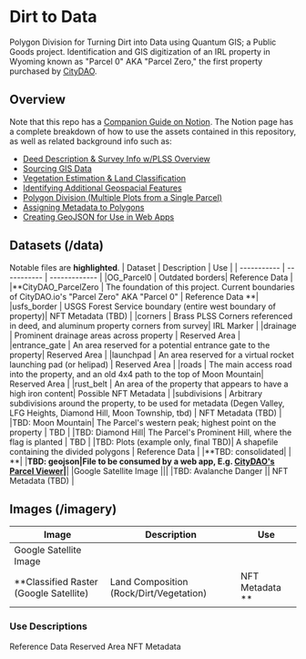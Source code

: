 # Dirt to Data
Polygon Division for Turning Dirt into Data using Quantum GIS; a Public Goods project.  Identification and GIS digitization of an IRL property in Wyoming known as "Parcel 0" AKA "Parcel Zero," the first property purchased by [CityDAO](https://www.citydao.io).

## Overview
Note that this repo has a [Companion Guide on Notion](https://danielritchie.notion.site/Turning-Dirt-into-NFTs-with-Quantum-GIS-4fd0479642e043739eb4beef39593bc7).  The Notion page has a complete breakdown of how to use the assets contained in this repository, as well as related background info such as:
 - [Deed Description & Survey Info w/PLSS Overview](https://www.notion.so/danielritchie/Turning-Dirt-into-NFTs-with-Quantum-GIS-4fd0479642e043739eb4beef39593bc7#a74f960ef33d4ff08c355bf695adfe44)
 - [Sourcing GIS Data](https://www.notion.so/danielritchie/Turning-Dirt-into-NFTs-with-Quantum-GIS-4fd0479642e043739eb4beef39593bc7#a07f902a5313499abb9c42f30951700d)
 - [Vegetation Estimation & Land Classification](https://www.notion.so/danielritchie/Turning-Dirt-into-NFTs-with-Quantum-GIS-4fd0479642e043739eb4beef39593bc7#44ba07a634a14a43894e4dc8628325c4)
 - [Identifying Additional Geospacial Features](https://www.notion.so/danielritchie/Turning-Dirt-into-NFTs-with-Quantum-GIS-4fd0479642e043739eb4beef39593bc7#f1d0ef5fefe24fe5b8252e79d5580b9b)
 - [Polygon Division (Multiple Plots from a Single Parcel)](https://www.notion.so/danielritchie/Turning-Dirt-into-NFTs-with-Quantum-GIS-4fd0479642e043739eb4beef39593bc7#7c7d5866faab425999b2ce4061ef7d1b)
 - [Assigning Metadata to Polygons](https://www.notion.so/danielritchie/Turning-Dirt-into-NFTs-with-Quantum-GIS-4fd0479642e043739eb4beef39593bc7#21e87367998d481ab677b5f16d81e1a5)
 - [Creating GeoJSON for Use in Web Apps](https://www.notion.so/danielritchie/Turning-Dirt-into-NFTs-with-Quantum-GIS-4fd0479642e043739eb4beef39593bc7#95bcbdd9f0e34ac59a81c6dd54603ef5)
  
## Datasets (/data)
Notable files are **highlighted**.
| Dataset | Description | Use |
| ----------- | ----------- | ------------- |
|OG_Parcel0 | Outdated borders| Reference Data |
|**CityDAO_ParcelZero | The foundation of this project.  Current boundaries of CityDAO.io's "Parcel Zero" AKA "Parcel 0"  | Reference Data **|
|usfs_border | USGS Forest Service boundary (entire west boundary of property)| NFT Metadata (TBD) |
|corners | Brass PLSS Corners referenced in deed, and aluminum property corners from survey| IRL Marker |
|drainage | Prominent drainage areas across property | Reserved Area |
|entrance_gate | An area reserved for a potential entrance gate to the property| Reserved Area |
|launchpad | An area reserved for a virtual rocket launching pad (or helipad) | Reserved Area |
|roads | The main access road into the property, and an old 4x4 path to the top of Moon Mountain| Reserved Area |
|rust_belt | An area of the property that appears to have a high iron content| Possible NFT Metadata |
|subdivisions | Arbitrary subdivisions around the property, to be used for metadata (Degen Valley, LFG Heights, Diamond Hill, Moon Township, tbd) | NFT Metadata (TBD) |
|TBD: Moon Mountain| The Parcel's western peak; highest point on the property | TBD |
|TBD: Diamond Hill| The Parcel's Prominent Hill, where the flag is planted | TBD |
|TBD: Plots (example only, final TBD)| A shapefile containing the divided polygons | Reference Data |
|**TBD: consolidated| | **|
|**TBD: geojson|File to be consumed by a web app, E.g. [CityDAO's Parcel Viewer](https://citydao.vercel.app/)|**|
|Google Satellite Image |||
|TBD: Avalanche Danger || NFT Metadata (TBD) |

## Images (/imagery)
| Image | Description | Use |
| ----------- | ----------- | ------ |
|Google Satellite Image |||
|**Classified Raster (Google Satellite)| Land Composition (Rock/Dirt/Vegetation) | NFT Metadata ** |

### Use Descriptions
Reference Data
Reserved Area 
NFT Metadata 
 
